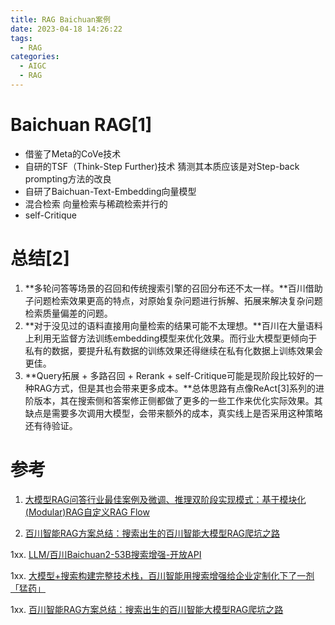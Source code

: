 ```yaml
---
title: RAG Baichuan案例
date: 2023-04-18 14:26:22
tags:
  - RAG
categories: 
  - AIGC
  - RAG  
---
```


<p></p>
<!-- more -->

# Baichuan RAG[1]
+ 借鉴了Meta的CoVe技术
+ 自研的TSF（Think-Step Further)技术
  猜测其本质应该是对Step-back prompting方法的改良
+ 自研了Baichuan-Text-Embedding向量模型 
+ 混合检索
  向量检索与稀疏检索并行的
+ self-Critique

# 总结[2]

1. **多轮问答等场景的召回和传统搜索引擎的召回分布还不太一样。**百川借助子问题检索效果更高的特点，对原始复杂问题进行拆解、拓展来解决复杂问题检索质量偏差的问题。
2. **对于没见过的语料直接用向量检索的结果可能不太理想。**百川在大量语料上利用无监督方法训练embedding模型来优化效果。而行业大模型更倾向于私有的数据，要提升私有数据的训练效果还得继续在私有化数据上训练效果会更佳。
3. **Query拓展 + 多路召回 + Rerank + self-Critique可能是现阶段比较好的一种RAG方式，但是其也会带来更多成本。**总体思路有点像ReAct[3]系列的进阶版本，其在搜索侧和答案修正侧都做了更多的一些工作来优化实际效果。其缺点是需要多次调用大模型，会带来额外的成本，真实线上是否采用这种策略还有待验证。

# 参考

1. [大模型RAG问答行业最佳案例及微调、推理双阶段实现模式：基于模块化(Modular)RAG自定义RAG Flow](https://mp.weixin.qq.com/s?__biz=MzAxMjc3MjkyMg==&mid=2648407638&idx=1&sn=5c167b4a11bc483f5790ef1e0340d670)

2. [百川智能RAG方案总结：搜索出生的百川智能大模型RAG爬坑之路](https://zhuanlan.zhihu.com/p/675770700)

1xx. [LLM/百川Baichuan2-53B搜索增强-开放API](https://zhuanlan.zhihu.com/p/658469464)


1xx. [大模型+搜索构建完整技术栈，百川智能用搜索增强给企业定制化下了一剂「猛药」](https://mp.weixin.qq.com/s?__biz=MzA3MzI4MjgzMw==&mid=2650901201&idx=1&sn=3a9bd61403fb4b024ec5d8c128990495)

1xx. [百川智能RAG方案总结：搜索出生的百川智能大模型RAG爬坑之路](https://blog.csdn.net/qq_27590277/article/details/135421245)

